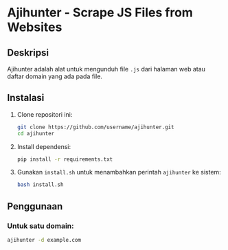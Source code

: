 # Ajihunter - Scrape JS Files from Websites

## Deskripsi
Ajihunter adalah alat untuk mengunduh file `.js` dari halaman web atau daftar domain yang ada pada file.

## Instalasi

1. Clone repositori ini:
    ```bash
    git clone https://github.com/username/ajihunter.git
    cd ajihunter
    ```

2. Install dependensi:
    ```bash
    pip install -r requirements.txt
    ```

3. Gunakan `install.sh` untuk menambahkan perintah `ajihunter` ke sistem:
    ```bash
    bash install.sh
    ```

## Penggunaan

### Untuk satu domain:
```bash
ajihunter -d example.com
